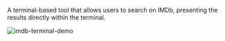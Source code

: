 A terminal-based tool that allows users to search on IMDb, presenting the results directly within the terminal.

![imdb-terminal-demo](https://github.com/fkolcu/imdb-terminal/assets/28823791/727b090d-7ec8-4f2b-b972-5456895b215f)
